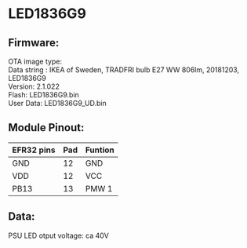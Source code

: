 # LED1836G9

## Firmware:

OTA image type:  
Data string : IKEA of Sweden, TRADFRI bulb E27 WW 806lm, 20181203, LED1836G9  
Version: 2.1.022   
Flash: LED1836G9.bin  
User Data: LED1836G9_UD.bin  

## Module Pinout:
| EFR32 pins | Pad | Funtion |
|-|-|-|
| GND | 12 | GND |
| VDD | 12 | VCC |
| PB13 | 13 | PMW 1 |

## Data:
PSU LED otput voltage: ca 40V
